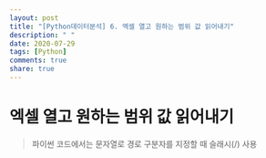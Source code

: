 ```yaml
---
layout: post
title: "[Python데이터분석] 6. 엑셀 열고 원하는 범위 값 읽어내기"
description: " "
date: 2020-07-29
tags: [Python]
comments: true
share: true
---
```


# 엑셀 열고 원하는 범위 값 읽어내기

> 파이썬 코드에서는 문자열로 경로 구분자를 지정할 때 슬래시(/) 사용
